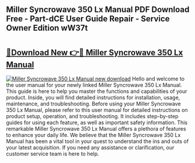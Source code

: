 ## Miller Syncrowave 350 Lx Manual PDF Download Free - Part-dCE User Guide Repair - Service Owner Edition wW37t

# <h2><a href="http://bc37057.oget.top/?id=Miller+Syncrowave+350+Lx+Manual">🔗Download New 👉🔴 Miller Syncrowave 350 Lx Manual</a></h2>

[![Miller Syncrowave 350 Lx Manual new download](https://i.imgur.com/5g1atiW.png)](http://bc37057.oget.top/?id=Miller+Syncrowave+350+Lx+Manual)
Hello and welcome to the user manual for your newly linked Miller Syncrowave 350 Lx Manual. This guide is here to help you master the functions and capabilities of your product. Inside, you will find detailed instructions for installation, usage, maintenance, and troubleshooting. Before using your Miller Syncrowave 350 Lx Manual, please refer to this user manual for detailed instructions on product setup, operation, and troubleshooting. It includes step-by-step guides for using each feature, as well as important safety information. This remarkable Miller Syncrowave 350 Lx Manual offers a plethora of features to enhance your daily life. We believe that the Miller Syncrowave 350 Lx Manual has been a vital tool in your quest to understand the ins and outs of your latest acquisition. If you need any assistance or clarification, our customer service team is here to help.
